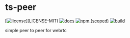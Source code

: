 # ts-peer

[![license](https://img.shields.io/badge/license-MIT%2FApache--2.0-blue")](LICENSE-MIT)
[![docs](https://img.shields.io/badge/docs-typescript-blue.svg)](https://aicacia.github.io/ts-peer/)
[![npm (scoped)](https://img.shields.io/npm/v/@aicacia/peer)](https://www.npmjs.com/package/@aicacia/peer)
[![build](https://github.com/aicacia/ts-peer/workflows/Test/badge.svg)](https://github.com/aicacia/ts-peer/actions?query=workflow%3ATest)

simple peer to peer for webrtc
